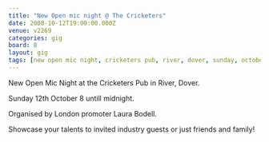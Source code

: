 ```yaml
---
title: "New Open mic night @ The Cricketers"
date: 2008-10-12T19:00:00.000Z
venue: v2269
categories: gig
board: 8
layout: gig
tags: [new open mic night, cricketers pub, river, dover, sunday, october, organised, london, laura bodell, showcase]
---
```

New Open Mic Night at the Cricketers Pub in River, Dover.

Sunday 12th October 8 untill midnight.

Organised by London promoter Laura Bodell.

Showcase your talents to invited industry guests or just friends and family!